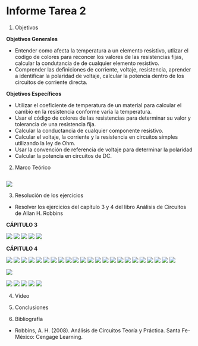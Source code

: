 
# Informe Tarea 2

1. Objetivos

 __Objetivos Generales__

* Entender como afecta la temperatura a un elemento resistivo, utlizar el codigo de colores para reconcer los valores de las resistencias fijas, calcular la condutancia de de cualquier elemento resistivo.
* Comprender las definiciones de corriente, voltaje, resistencia, aprender a identificar la polaridad de voltaje, calcular la potencia dentro de los circuitos de corriente directa.

__Objetivos Específicos__

* Utilizar el coeficiente de temperatura de un material para calcular el cambio en la resistencia conforme varía la temperatura.
* Usar el código de colores de las resistencias para determinar su valor y tolerancia de una resistencia fija. 
* Calcular la conductancia de cualquier componente resistivo.
* Calcular el voltaje, la corriente y la resistencia en circuitos simples utilizando la ley de Ohm.
* Usar la convención de referencia de voltaje para determinar la polaridad
* Calcular la potencia en circuitos de DC.

2. Marco Teórico

![]()

![](https://github.com/ItzAdoc/Imagenes_D2/blob/main/Marco_Cap_4.PNG)


3. Resolución de los ejercicios
* Resolver los ejercicios del capítulo 3 y 4 del libro Análisis de Circuitos de Allan H. Robbins

__CÁPITULO 3__

![](https://github.com/ItzAdoc/Imagenes_D2/blob/main/41.PNG)
![](https://github.com/ItzAdoc/Imagenes_D2/blob/main/43.1.PNG)
![](https://github.com/ItzAdoc/Imagenes_D2/blob/main/43.2.PNG)
![](https://github.com/ItzAdoc/Imagenes_D2/blob/main/45.PNG)
![](https://github.com/ItzAdoc/Imagenes_D2/blob/main/45.1.PNG)


__CÁPITULO 4__

![](https://github.com/ItzAdoc/Imagenes_D2/blob/main/1.PNG)
![](https://github.com/ItzAdoc/Imagenes_D2/blob/main/1.1.PNG)
![](https://github.com/ItzAdoc/Imagenes_D2/blob/main/1.3.PNG)
![](https://github.com/ItzAdoc/Imagenes_D2/blob/main/1.4.PNG)
![](https://github.com/ItzAdoc/Imagenes_D2/blob/main/1.5.PNG)
![](https://github.com/ItzAdoc/Imagenes_D2/blob/main/3.PNG)
![](https://github.com/ItzAdoc/Imagenes_D2/blob/main/3.1.PNG)
![](https://github.com/ItzAdoc/Imagenes_D2/blob/main/3.2.PNG)
![](https://github.com/ItzAdoc/Imagenes_D2/blob/main/5.PNG)
![](https://github.com/ItzAdoc/Imagenes_D2/blob/main/7.PNG)
![](https://github.com/ItzAdoc/Imagenes_D2/blob/main/9.PNG)
![](https://github.com/ItzAdoc/Imagenes_D2/blob/main/11.PNG)
![](https://github.com/ItzAdoc/Imagenes_D2/blob/main/13.PNG)
![](https://github.com/ItzAdoc/Imagenes_D2/blob/main/15A.PNG)
![](https://github.com/ItzAdoc/Imagenes_D2/blob/main/15A.1.PNG)
![](https://github.com/ItzAdoc/Imagenes_D2/blob/main/15A.2.PNG)
![](https://github.com/ItzAdoc/Imagenes_D2/blob/main/17.PNG)
![](https://github.com/ItzAdoc/Imagenes_D2/blob/main/17.1.PNG)
![](https://github.com/ItzAdoc/Imagenes_D2/blob/main/19.PNG)
![](https://github.com/ItzAdoc/Imagenes_D2/blob/main/21.PNG)
![](https://github.com/ItzAdoc/Imagenes_D2/blob/main/23.PNG)
![](https://github.com/ItzAdoc/Imagenes_D2/blob/main/23.1.PNG)
![](https://github.com/ItzAdoc/Imagenes_D2/blob/main/25.PNG)

![](https://github.com/ItzAdoc/Imagenes_D2/blob/main/25%20Imagenes.png)

![](https://github.com/ItzAdoc/Imagenes_D2/blob/main/25.1.PNG)
![](https://github.com/ItzAdoc/Imagenes_D2/blob/main/27.PNG)
![](https://github.com/ItzAdoc/Imagenes_D2/blob/main/29.PNG)
![](https://github.com/ItzAdoc/Imagenes_D2/blob/main/31.PNG)
![](https://github.com/ItzAdoc/Imagenes_D2/blob/main/33.PNG)



4. Video


5. Conclusiones 



7. Bibliografía
* Robbins, A. H. (2008). Análisis de Circuitos Teoría y Práctica. Santa Fe-México: Cengage Learning. 
